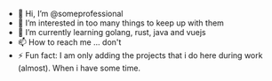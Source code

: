 - 👋 Hi, I’m @someprofessional
- 👀 I’m interested in too many things to keep up with them
- 🌱 I’m currently learning golang, rust, java and vuejs
- 📫 How to reach me ... don't
- ⚡ Fun fact: I am only adding the projects that i do here during work (almost). When i have some time.
